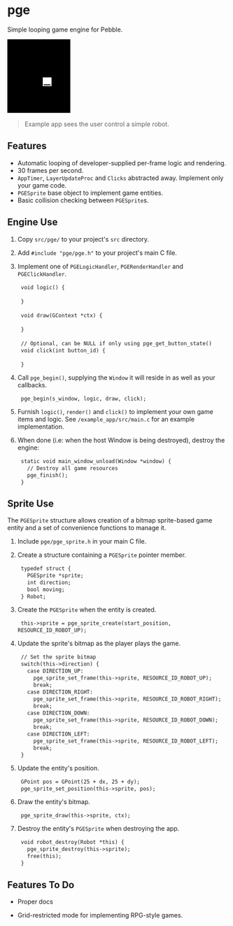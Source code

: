 # pge

Simple looping game engine for Pebble.

![screenshot](screenshots/screenshot1.png)

> Example app sees the user control a simple robot.

## Features

- Automatic looping of developer-supplied per-frame logic and rendering.
- 30 frames per second.
- `AppTimer`, `LayerUpdateProc` and `Clicks` abstracted away. Implement only
  your game code.
- `PGESprite` base object to implement game entities.
- Basic collision checking between `PGESprite`s.

## Engine Use

1. Copy `src/pge/` to your project's `src` directory.

2. Add `#include "pge/pge.h"` to your project's main C file.

3. Implement one of `PGELogicHandler`, `PGERenderHandler` and
   `PGEClickHandler`.

        void logic() {
          
        }

        void draw(GContext *ctx) {
          
        }

        // Optional, can be NULL if only using pge_get_button_state()
        void click(int button_id) {
          
        }

4. Call `pge_begin()`, supplying the `Window` it will reside in as well as your callbacks.

        pge_begin(s_window, logic, draw, click);

5. Furnish `logic()`, `render()` and `click()` to implement your own game items
   and logic. See `/example_app/src/main.c` for an example implementation.

6. When done (i.e: when the host Window is being destroyed), destroy the engine:

        static void main_window_unload(Window *window) {
          // Destroy all game resources
          pge_finish();
        }

## Sprite Use

The `PGESprite` structure allows creation of a bitmap sprite-based game entity
and a set of convenience functions to manage it.

1. Include `pge/pge_sprite.h` in your main C file.

2. Create a structure containing a `PGESprite` pointer member.

        typedef struct {
          PGESprite *sprite;
          int direction;
          bool moving;
        } Robot;

3. Create the `PGESprite` when the entity is created.

        this->sprite = pge_sprite_create(start_position, RESOURCE_ID_ROBOT_UP);

4. Update the sprite's bitmap as the player plays the game.

        // Set the sprite bitmap
        switch(this->direction) {
          case DIRECTION_UP:
            pge_sprite_set_frame(this->sprite, RESOURCE_ID_ROBOT_UP);
            break;
          case DIRECTION_RIGHT:
            pge_sprite_set_frame(this->sprite, RESOURCE_ID_ROBOT_RIGHT);
            break;
          case DIRECTION_DOWN:
            pge_sprite_set_frame(this->sprite, RESOURCE_ID_ROBOT_DOWN);
            break;
          case DIRECTION_LEFT:
            pge_sprite_set_frame(this->sprite, RESOURCE_ID_ROBOT_LEFT);
            break;
        }

5. Update the entity's position.

        GPoint pos = GPoint(25 + dx, 25 + dy);
        pge_sprite_set_position(this->sprite, pos);

6. Draw the entity's bitmap.

        pge_sprite_draw(this->sprite, ctx);

7. Destroy the entity's `PGESprite` when destroying the app.

        void robot_destroy(Robot *this) {
          pge_sprite_destroy(this->sprite);
          free(this);
        }

## Features To Do

- Proper docs

- Grid-restricted mode for implementing RPG-style games.
